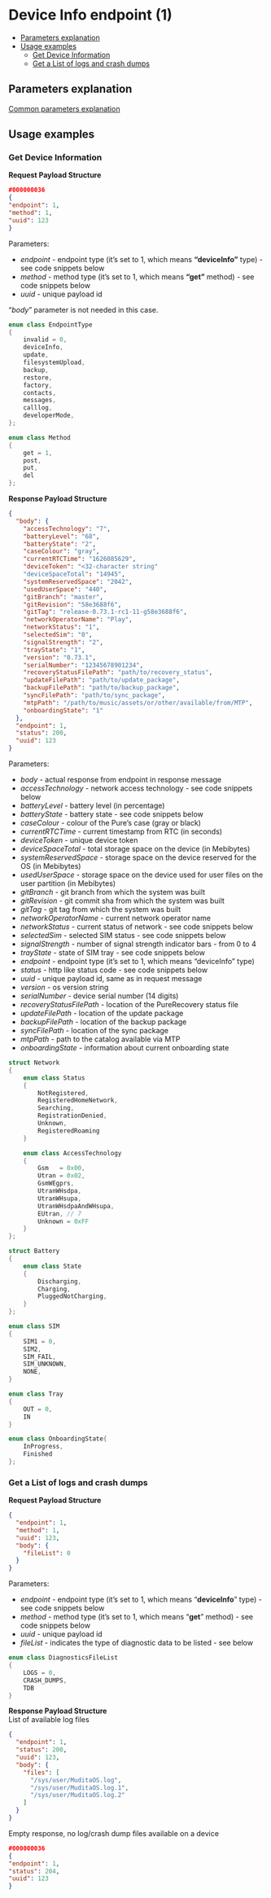 Device Info endpoint (1)
=============================

* [Parameters explanation](#parameters-explanation)
* [Usage examples](#usage-examples)
    * [Get Device Information](#get-device-information)
    * [Get a List of logs and crash dumps](#get-a-list-of-logs-and-crash-dumps)

## Parameters explanation

[Common parameters explanation](../../protocol_description/common_parameters_explanation.md)

## Usage examples

### Get Device Information

**Request Payload Structure**

```json
#000000036
{
"endpoint": 1,
"method": 1,
"uuid": 123
}
```

Parameters:

- *endpoint* - endpoint type (it’s set to 1, which means **“deviceInfo”** type) - see code snippets below
- *method* - method type (it’s set to 1, which means **“get”** method) - see code snippets below
- *uuid* - unique payload id

“*body*” parameter is not needed in this case.

```c++
enum class EndpointType
{
    invalid = 0,
    deviceInfo,
    update, 
    filesystemUpload,
    backup,
    restore,
    factory,
    contacts,
    messages,
    calllog,
    developerMode,
};
```

```c++
enum class Method
{
    get = 1,
    post, 
    put,
    del
};
```

**Response Payload Structure**

```json
{
  "body": {
    "accessTechnology": "7",
    "batteryLevel": "68",
    "batteryState": "2",
    "caseColour": "gray",
    "currentRTCTime": "1626085629",
    "deviceToken": "<32-character string"
    "deviceSpaceTotal": "14945",
    "systemReservedSpace": "2042",
    "usedUserSpace": "440",
    "gitBranch": "master",
    "gitRevision": "58e3688f6",
    "gitTag": "release-0.73.1-rc1-11-g58e3688f6",
    "networkOperatorName": "Play",
    "networkStatus": "1",
    "selectedSim": "0",
    "signalStrength": "2",
    "trayState": "1",
    "version": "0.73.1",
    "serialNumber": "12345678901234",
    "recoveryStatusFilePath": "path/to/recovery_status",
    "updateFilePath": "path/to/update_package",
    "backupFilePath": "path/to/backup_package",
    "syncFilePath": "path/to/sync_package",
    "mtpPath": "/path/to/music/assets/or/other/available/from/MTP",
    "onboardingState": "1"
  },
  "endpoint": 1,
  "status": 200,
  "uuid": 123
}
```

Parameters:

- *body*  - actual response from endpoint in response message
- *accessTechnology* - network access technology - see code snippets below
- *batteryLevel* - battery level (in percentage)
- *batteryState* - battery state - see code snippets below
- *caseColour* - colour of the Pure’s case (gray or black)
- *currentRTCTime* - current timestamp from RTC (in seconds)
- *deviceToken* - unique device token
- *deviceSpaceTotal* - total storage space on the device (in Mebibytes)
- *systemReservedSpace* - storage space on the device reserved for the OS (in Mebibytes)
- *usedUserSpace* - storage space on the device used for user files on the user partition (in Mebibytes)
- *gitBranch* - git branch from which the system was built
- *gitRevision* - git commit sha from which the system was built
- *gitTag* - git tag from which the system was built
- *networkOperatorName* - current network operator name
- *networkStatus* - current status of network - see code snippets below
- *selectedSim* - selected SIM status - see code snippets below
- *signalStrength* - number of signal strength indicator bars - from 0 to 4
- *trayState* - state of SIM tray - see code snippets below
- *endpoint* - endpoint type (it’s set to 1, which means “deviceInfo” type)
- *status* - http like status code - see code snippets below
- *uuid* - unique payload id, same as in request message
- *version* - os version string
- *serialNumber* - device serial number (14 digits)
- *recoveryStatusFilePath* - location of the PureRecovery status file
- *updateFilePath* - location of the update package
- *backupFilePath* - location of the backup package
- *syncFilePath* - location of the sync package
- *mtpPath* - path to the catalog available via MTP
- *onboardingState* - information about current onboarding state

```c++
struct Network
{
    enum class Status
    {
        NotRegistered,
        RegisteredHomeNetwork,
        Searching,
        RegistrationDenied,
        Unknown,
        RegisteredRoaming
    }

    enum class AccessTechnology
    {
        Gsm   = 0x00,
        Utran = 0x02,
        GsmWEgprs,
        UtranWHsdpa,
        UtranWHsupa,
        UtranWHsdpaAndWHsupa,
        EUtran, // 7
        Unknown = 0xFF
    }
};
```

```c++
struct Battery
{
    enum class State
    {
        Discharging,
        Charging,
        PluggedNotCharging,
    }
};
```

```c++
enum class SIM
{
    SIM1 = 0,
    SIM2,
    SIM_FAIL,
    SIM_UNKNOWN,
    NONE,
}
```

```c++
enum class Tray
{
    OUT = 0,
    IN
}
```

```c++
enum class OnboardingState{
    InProgress,
    Finished
};
```

### Get a List of logs and crash dumps

**Request Payload Structure**

```json
{
  "endpoint": 1,
  "method": 1,
  "uuid": 123,
  "body": {
    "fileList": 0
  }
}
```

Parameters:

- *endpoint* - endpoint type (it’s set to 1, which means “**deviceInfo**” type) - see code snippets below
- *method* - method type (it’s set to 1, which means “**get**” method) - see code snippets below
- *uuid* - unique payload id
- *fileList* - indicates the type of diagnostic data to be listed - see below

```c++
enum class DiagnosticsFileList
{
    LOGS = 0,
    CRASH_DUMPS,
    TDB
}
```

**Response Payload Structure**  
List of available log files

```json
{
  "endpoint": 1,
  "status": 200,
  "uuid": 123,
  "body": {
    "files": [
      "/sys/user/MuditaOS.log",
      "/sys/user/MuditaOS.log.1",
      "/sys/user/MuditaOS.log.2"
    ]
  }
}
```

Empty response, no log/crash dump files available on a device

```json
#000000036
{
"endpoint": 1,
"status": 204,
"uuid": 123
}
```